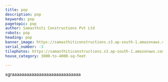```yaml
---
title: pop
description: pop
keywords: pop
pagetopic: pop
author: Samasthiti Constructions Pvt Ltd
robots: pop
heading: pop
banner_image: https://samasthiticonstructions.s3.ap-south-1.amazonaws.com/uploads/n11.jpg
serial_number: -3
tilephotos: https://samasthiticonstructions.s3.ap-south-1.amazonaws.com/uploads/n22.jpg
house_category: 3000-to-4000-sq-feet

---
```

sgraaaaaaaaaaaaaaaaaaaaaaaaaaaa